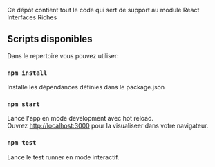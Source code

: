 Ce dépôt contient tout le code qui sert de support au module React Interfaces Riches


## Scripts disponibles

Dans le repertoire vous pouvez utiliser:

### `npm install`

Installe les dépendances définies dans le package.json<br />

### `npm start`

Lance l'app en mode development avec hot reload.<br />
Ouvrez [http://localhost:3000](http://localhost:3000) pour la visualiseer dans votre navigateur.

### `npm test`

Lance le test runner en mode interactif.<br />


